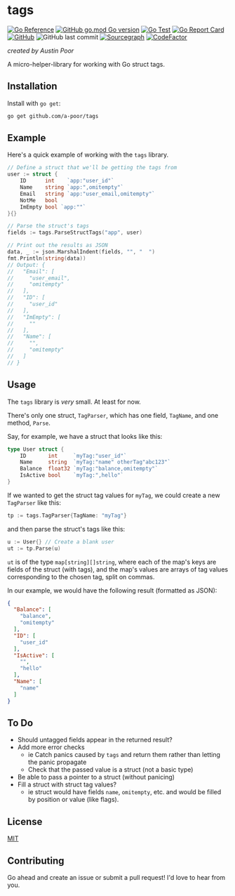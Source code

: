 # tags

[![Go Reference](https://pkg.go.dev/badge/github.com/a-poor/tags.svg)](https://pkg.go.dev/github.com/a-poor/tags)
[![GitHub go.mod Go version](https://img.shields.io/github/go-mod/go-version/a-poor/tags?style=flat-square)](https://pkg.go.dev/github.com/a-poor/tags)
[![Go Test](https://github.com/a-poor/tags/actions/workflows/go.yml/badge.svg)](https://github.com/a-poor/tags/actions/workflows/go.yml)
[![Go Report Card](https://goreportcard.com/badge/github.com/a-poor/tags)](https://goreportcard.com/report/github.com/a-poor/tags)
[![GitHub](https://img.shields.io/github/license/a-poor/tags?style=flat-square)](https://github.com/a-poor/tags/blob/main/LICENSE)
![GitHub last commit](https://img.shields.io/github/last-commit/a-poor/tags?style=flat-square)
[![Sourcegraph](https://sourcegraph.com/github.com/a-poor/tags/-/badge.svg)](https://sourcegraph.com/github.com/a-poor/tags?badge)
[![CodeFactor](https://www.codefactor.io/repository/github/a-poor/tags/badge/main)](https://www.codefactor.io/repository/github/a-poor/tags/overview/main)


_created by Austin Poor_

A micro-helper-library for working with Go struct tags.

## Installation

Install with `go get`:

```sh
go get github.com/a-poor/tags
```

## Example

Here's a quick example of working with the `tags` library.

```go
// Define a struct that we'll be getting the tags from
user := struct {
    ID      int    `app:"user_id"`
    Name    string `app:",omitempty"`
    Email   string `app:"user_email,omitempty"`
    NotMe   bool
    ImEmpty bool `app:""`
}{}

// Parse the struct's tags
fields := tags.ParseStructTags("app", user)

// Print out the results as JSON
data, _ := json.MarshalIndent(fields, "", "  ")
fmt.Println(string(data))
// Output: {
//   "Email": [
//     "user_email",
//     "omitempty"
//   ],
//   "ID": [
//     "user_id"
//   ],
//   "ImEmpty": [
//     ""
//   ],
//   "Name": [
//     "",
//     "omitempty"
//   ]
// }
```

## Usage

The `tags` library is _very_ small. At least for now.

There's only one struct, `TagParser`, which has one field, `TagName`, and one method, `Parse`.

Say, for example, we have a struct that looks like this:

```go
type User struct {
    ID       int     `myTag:"user_id"`
    Name     string  `myTag:"name" otherTag"abc123"`
    Balance  float32 `myTag:"balance,omitempty"`
    IsActive bool    `myTag:",hello"`
}
```

If we wanted to get the struct tag values for `myTag`, we could create a new `TagParser` like this:

```go
tp := tags.TagParser{TagName: "myTag"}
```

and then parse the struct's tags like this:

```go
u := User{} // Create a blank user
ut := tp.Parse(u)
```

`ut` is of the type `map[string][]string`, where each of the map's keys are fields of the struct (with tags), and the map's values are arrays of tag values corresponding to the chosen tag, split on commas.

In our example, we would have the following result (formatted as JSON):

```json
{
  "Balance": [
    "balance",
    "omitempty"
  ],
  "ID": [
    "user_id"
  ],
  "IsActive": [
    "",
    "hello"
  ],
  "Name": [
    "name"
  ]
}
```

## To Do

- Should untagged fields appear in the returned result?
- Add more error checks 
  - ie Catch panics caused by `tags` and return them rather than letting the panic propagate
  - Check that the passed value is a struct (not a basic type)
- Be able to pass a pointer to a struct (without panicing)
- Fill a struct with struct tag values? 
  - ie struct would have fields `name`, `omitempty`, etc. and would be filled by position or value (like flags).

## License

[MIT](./LICENSE)

## Contributing

Go ahead and create an issue or submit a pull request! I'd love to hear from you.

